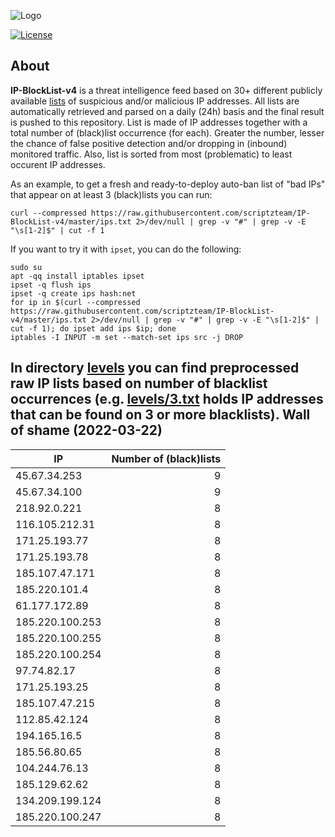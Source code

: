![Logo](https://i.imgur.com/PyKLAe7.png)

[![License](https://img.shields.io/badge/license-The_Unlicense-red.svg)](https://unlicense.org/)

About
----

**IP-BlockList-v4** is a threat intelligence feed based on 30+ different publicly available [lists](https://github.com/stamparm/maltrail) of suspicious and/or malicious IP addresses. All lists are automatically retrieved and parsed on a daily (24h) basis and the final result is pushed to this repository. List is made of IP addresses together with a total number of (black)list occurrence (for each). Greater the number, lesser the chance of false positive detection and/or dropping in (inbound) monitored traffic. Also, list is sorted from most (problematic) to least occurent IP addresses.

As an example, to get a fresh and ready-to-deploy auto-ban list of "bad IPs" that appear on at least 3 (black)lists you can run:

```
curl --compressed https://raw.githubusercontent.com/scriptzteam/IP-BlockList-v4/master/ips.txt 2>/dev/null | grep -v "#" | grep -v -E "\s[1-2]$" | cut -f 1
```

If you want to try it with `ipset`, you can do the following:

```
sudo su
apt -qq install iptables ipset
ipset -q flush ips
ipset -q create ips hash:net
for ip in $(curl --compressed https://raw.githubusercontent.com/scriptzteam/IP-BlockList-v4/master/ips.txt 2>/dev/null | grep -v "#" | grep -v -E "\s[1-2]$" | cut -f 1); do ipset add ips $ip; done
iptables -I INPUT -m set --match-set ips src -j DROP
```

In directory [levels](levels) you can find preprocessed raw IP lists based on number of blacklist occurrences (e.g. [levels/3.txt](levels/3.txt) holds IP addresses that can be found on 3 or more blacklists).
Wall of shame (2022-03-22)
----

|IP|Number of (black)lists|
|---|--:|
45.67.34.253|9
45.67.34.100|9
218.92.0.221|8
116.105.212.31|8
171.25.193.77|8
171.25.193.78|8
185.107.47.171|8
185.220.101.4|8
61.177.172.89|8
185.220.100.253|8
185.220.100.255|8
185.220.100.254|8
97.74.82.17|8
171.25.193.25|8
185.107.47.215|8
112.85.42.124|8
194.165.16.5|8
185.56.80.65|8
104.244.76.13|8
185.129.62.62|8
134.209.199.124|8
185.220.100.247|8
